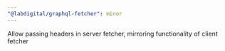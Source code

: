 ```yaml
---
"@labdigital/graphql-fetcher": minor
---
```


Allow passing headers in server fetcher, mirroring functionality of client fetcher

